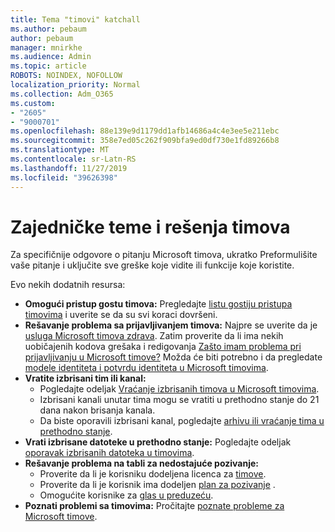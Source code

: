 ```yaml
---
title: Tema "timovi" katchall
ms.author: pebaum
author: pebaum
manager: mnirkhe
ms.audience: Admin
ms.topic: article
ROBOTS: NOINDEX, NOFOLLOW
localization_priority: Normal
ms.collection: Adm_O365
ms.custom:
- "2605"
- "9000701"
ms.openlocfilehash: 88e139e9d1179dd1afb14686a4c4e3ee5e211ebc
ms.sourcegitcommit: 358e7ed05c262f909bfa9ed0df730e1fd89266b8
ms.translationtype: MT
ms.contentlocale: sr-Latn-RS
ms.lasthandoff: 11/27/2019
ms.locfileid: "39626398"
---
```

# <a name="teams-common-issues-and-resolutions"></a>Zajedničke teme i rešenja timova

Za specifičnije odgovore o pitanju Microsoft timova, ukratko Preformulišite vaše pitanje i uključite sve greške koje vidite ili funkcije koje koristite.

Evo nekih dodatnih resursa:

- **Omogući pristup gostu timova:** Pregledajte [listu gostiju pristupa timovima](https://docs.microsoft.com/microsoftteams/guest-access-checklist) i uverite se da su svi koraci dovršeni.
- **Rešavanje problema sa prijavljivanjem timova:** Najpre se uverite da je [usluga Microsoft timova zdrava](https://admin.microsoft.com/Adminportal/Home?source=applauncher#/servicehealth). Zatim proverite da li ima nekih uobičajenih kodova grešaka i redigovanja [Zašto imam problema pri prijavljivanju u Microsoft timove?](https://support.office.com/article/a02f683b-61a3-4008-9447-ee60c5593b0f)  Možda će biti potrebno i da pregledate [modele identiteta i potvrdu identiteta u Microsoft timovima](https://docs.microsoft.com/MicrosoftTeams/identify-models-authentication).
- **Vratite izbrisani tim ili kanal:** 
    - Pogledajte odeljak [Vraćanje izbrisanih timova u Microsoft timovima](https://blogs.technet.microsoft.com/skypehybridguy/2017/07/23/restoring-a-deleted-team-in-microsoft-teams/).
    - Izbrisani kanali unutar tima mogu se vratiti u prethodno stanje do 21 dana nakon brisanja kanala. 
    - Da biste oporavili izbrisani kanal, pogledajte [arhivu ili vraćanje tima u prethodno stanje](https://support.office.com/article/archive-or-restore-a-team-dc161cfd-b328-440f-974b-5da5bd98b5a7).
- **Vrati izbrisane datoteke u prethodno stanje:** Pogledajte odeljak [oporavak izbrisanih datoteka u timovima](https://support.office.com/article/recover-deleted-files-in-teams-a591d771-89a6-49e2-ab7e-271936fe3c4e).
- **Rešavanje problema na tabli za nedostajuće pozivanje:**  
    - Proverite da li je korisniku dodeljena licenca za [timove](https://docs.microsoft.com/MicrosoftTeams/assign-teams-licenses).
    - Proverite da li je korisnik ima dodeljen [plan za pozivanje](https://docs.microsoft.com/MicrosoftTeams/calling-plan-landing-page) .
    - Omogućite korisnike za [glas u preduzeću](https://docs.microsoft.com/skypeforbusiness/skype-for-business-hybrid-solutions/plan-your-phone-system-cloud-pbx-solution/enable-users-for-enterprise-voice-online-and-phone-system-voicemail#to-enable-your-users-for-phone-system-in-office-365-voice-and-voicemail).
- **Poznati problemi sa timovima:** Pročitajte [poznate probleme za Microsoft timove](https://docs.microsoft.com/microsoftteams/known-issues).